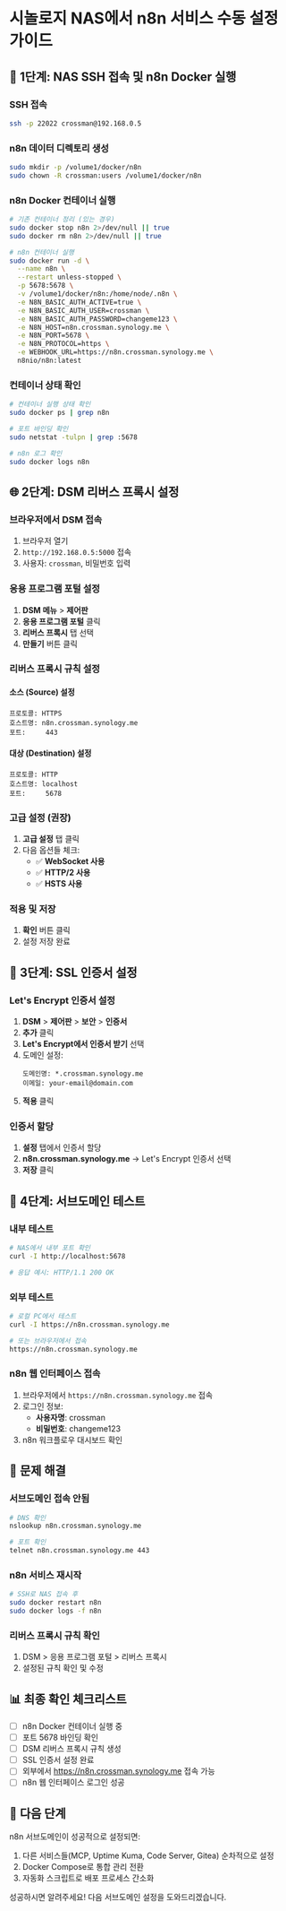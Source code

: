 # 시놀로지 NAS에서 n8n 서비스 수동 설정 가이드

## 🐳 1단계: NAS SSH 접속 및 n8n Docker 실행

### SSH 접속
```bash
ssh -p 22022 crossman@192.168.0.5
```

### n8n 데이터 디렉토리 생성
```bash
sudo mkdir -p /volume1/docker/n8n
sudo chown -R crossman:users /volume1/docker/n8n
```

### n8n Docker 컨테이너 실행
```bash
# 기존 컨테이너 정리 (있는 경우)
sudo docker stop n8n 2>/dev/null || true
sudo docker rm n8n 2>/dev/null || true

# n8n 컨테이너 실행
sudo docker run -d \
  --name n8n \
  --restart unless-stopped \
  -p 5678:5678 \
  -v /volume1/docker/n8n:/home/node/.n8n \
  -e N8N_BASIC_AUTH_ACTIVE=true \
  -e N8N_BASIC_AUTH_USER=crossman \
  -e N8N_BASIC_AUTH_PASSWORD=changeme123 \
  -e N8N_HOST=n8n.crossman.synology.me \
  -e N8N_PORT=5678 \
  -e N8N_PROTOCOL=https \
  -e WEBHOOK_URL=https://n8n.crossman.synology.me \
  n8nio/n8n:latest
```

### 컨테이너 상태 확인
```bash
# 컨테이너 실행 상태 확인
sudo docker ps | grep n8n

# 포트 바인딩 확인
sudo netstat -tulpn | grep :5678

# n8n 로그 확인
sudo docker logs n8n
```

## 🌐 2단계: DSM 리버스 프록시 설정

### 브라우저에서 DSM 접속
1. 브라우저 열기
2. `http://192.168.0.5:5000` 접속
3. 사용자: `crossman`, 비밀번호 입력

### 응용 프로그램 포털 설정
1. **DSM 메뉴** > **제어판**
2. **응용 프로그램 포털** 클릭
3. **리버스 프록시** 탭 선택
4. **만들기** 버튼 클릭

### 리버스 프록시 규칙 설정

#### 소스 (Source) 설정
```
프로토콜: HTTPS
호스트명: n8n.crossman.synology.me
포트:     443
```

#### 대상 (Destination) 설정
```
프로토콜: HTTP
호스트명: localhost
포트:     5678
```

### 고급 설정 (권장)
1. **고급 설정** 탭 클릭
2. 다음 옵션들 체크:
   - ✅ **WebSocket 사용**
   - ✅ **HTTP/2 사용**
   - ✅ **HSTS 사용**

### 적용 및 저장
1. **확인** 버튼 클릭
2. 설정 저장 완료

## 🔐 3단계: SSL 인증서 설정

### Let's Encrypt 인증서 설정
1. **DSM** > **제어판** > **보안** > **인증서**
2. **추가** 클릭
3. **Let's Encrypt에서 인증서 받기** 선택
4. 도메인 설정:
   ```
   도메인명: *.crossman.synology.me
   이메일: your-email@domain.com
   ```
5. **적용** 클릭

### 인증서 할당
1. **설정** 탭에서 인증서 할당
2. **n8n.crossman.synology.me** → Let's Encrypt 인증서 선택
3. **저장** 클릭

## 🧪 4단계: 서브도메인 테스트

### 내부 테스트
```bash
# NAS에서 내부 포트 확인
curl -I http://localhost:5678

# 응답 예시: HTTP/1.1 200 OK
```

### 외부 테스트
```bash
# 로컬 PC에서 테스트
curl -I https://n8n.crossman.synology.me

# 또는 브라우저에서 접속
https://n8n.crossman.synology.me
```

### n8n 웹 인터페이스 접속
1. 브라우저에서 `https://n8n.crossman.synology.me` 접속
2. 로그인 정보:
   - **사용자명**: crossman
   - **비밀번호**: changeme123
3. n8n 워크플로우 대시보드 확인

## 🔧 문제 해결

### 서브도메인 접속 안됨
```bash
# DNS 확인
nslookup n8n.crossman.synology.me

# 포트 확인
telnet n8n.crossman.synology.me 443
```

### n8n 서비스 재시작
```bash
# SSH로 NAS 접속 후
sudo docker restart n8n
sudo docker logs -f n8n
```

### 리버스 프록시 규칙 확인
1. DSM > 응용 프로그램 포털 > 리버스 프록시
2. 설정된 규칙 확인 및 수정

## 📊 최종 확인 체크리스트

- [ ] n8n Docker 컨테이너 실행 중
- [ ] 포트 5678 바인딩 확인
- [ ] DSM 리버스 프록시 규칙 생성
- [ ] SSL 인증서 설정 완료
- [ ] 외부에서 https://n8n.crossman.synology.me 접속 가능
- [ ] n8n 웹 인터페이스 로그인 성공

## 🎯 다음 단계

n8n 서브도메인이 성공적으로 설정되면:
1. 다른 서비스들(MCP, Uptime Kuma, Code Server, Gitea) 순차적으로 설정
2. Docker Compose로 통합 관리 전환
3. 자동화 스크립트로 배포 프로세스 간소화

성공하시면 알려주세요! 다음 서브도메인 설정을 도와드리겠습니다.
